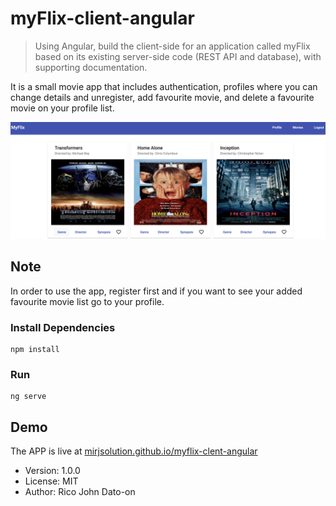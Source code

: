 # myFlix-client-angular

> Using Angular, build the client-side for an application called myFlix based on its existing server-side code (REST API and database), with supporting documentation.

It is a small movie app that includes authentication, profiles where you can change details and unregister, add favourite movie, and delete a favourite movie on your profile list.

![Alt text](/src/assets/1.png?raw=true "APP")

## Note

In order to use the app, register first and if you want to see your added favourite movie list go to your profile.

### Install Dependencies

```
npm install
```

### Run

```
ng serve
```

## Demo

The APP is live at [mirjsolution.github.io/myflix-clent-angular](https://mirjsolution.github.io/myflix-client-angular/)

- Version: 1.0.0
- License: MIT
- Author: Rico John Dato-on
